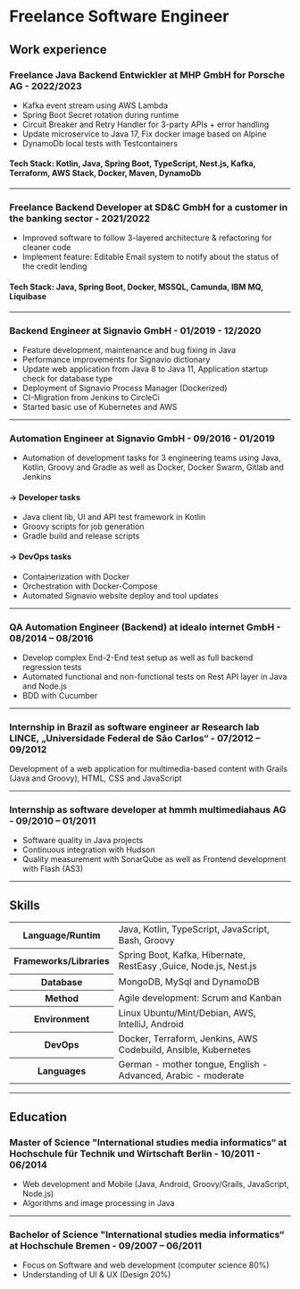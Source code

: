 # Freelance Software Engineer

## Work experience

### Freelance Java Backend Entwickler at MHP GmbH for Porsche AG - 2022/2023
- Kafka event stream using AWS Lambda
- Spring Boot Secret rotation during runtime
- Circuit Breaker and Retry Handler for 3-party APIs + error handling
- Update microservice to Java 17, Fix docker image based on Alpine
- DynamoDb local tests with Testcontainers
#### Tech Stack: Kotlin, Java, Spring Boot, TypeScript, Nest.js, Kafka, Terraform, AWS Stack, Docker, Maven, DynamoDb
***

### Freelance Backend Developer at SD&C GmbH for a customer in the banking sector - 2021/2022
- Improved software to follow 3-layered architecture & refactoring for cleaner code
- Implement feature: Editable Email system to notify about the status of the credit lending
#### Tech Stack: Java, Spring Boot, Docker, MSSQL, Camunda, IBM MQ, Liquibase
***

### Backend Engineer at Signavio GmbH - 01/2019 - 12/2020
- Feature development, maintenance and bug fixing in Java
- Performance improvements for Signavio dictionary
- Update web application from Java 8 to Java 11, Application startup check for database type
- Deployment of Signavio Process Manager (Dockerized)
- CI-Migration from Jenkins to CircleCi 
- Started basic use of Kubernetes and AWS
***

### Automation Engineer at Signavio GmbH - 09/2016 - 01/2019
- Automation of development tasks for 3 engineering teams using Java, Kotlin, Groovy and Gradle as well as Docker, Docker
  Swarm, Gitlab and Jenkins
#### -> Developer tasks
- Java client lib, UI and API test framework in Kotlin
- Groovy scripts for job generation
- Gradle build and release scripts
#### -> DevOps tasks
- Containerization with Docker
- Orchestration with Docker-Compose
- Automated Signavio website deploy and tool updates
***

### QA Automation Engineer (Backend) at idealo internet GmbH - 08/2014 – 08/2016
- Develop complex End-2-End test setup as well as full backend regression tests
- Automated functional and non-functional tests on Rest API layer in Java and Node.js 
- BDD with Cucumber
***

### Internship in Brazil as software engineer ar Research lab LINCE, „Universidade Federal de São Carlos“ - 07/2012 – 09/2012
Development of a web application for multimedia-based content with Grails (Java and Groovy), HTML, CSS and JavaScript
***

### Internship as software developer at hmmh multimediahaus AG - 09/2010 – 01/2011
 - Software quality in Java projects
 - Continuous integration with Hudson
 - Quality measurement with SonarQube as well as Frontend development with Flash (AS3)
***


## Skills

<table>
  <tr>
    <th>Language/Runtim</th>
    <td>Java, Kotlin, TypeScript, JavaScript, Bash, Groovy</td>
  </tr>
  <tr>
    <th>Frameworks/Libraries</th>
    <td>Spring Boot, Kafka, Hibernate, RestEasy ,Guice, Node.js, Nest.js</td>
  </tr>
  <tr>
    <th>Database</th>
    <td>MongoDB, MySql and DynamoDB </td>
  </tr>
  <tr>
    <th>Method</th>
    <td>Agile development: Scrum and Kanban</td>
  </tr>
  <tr>
    <th>Environment</th>
    <td>Linux Ubuntu/Mint/Debian, AWS, IntelliJ, Android</td>
  </tr>
  <tr>
    <th>DevOps</th>
    <td>Docker, Terraform, Jenkins, AWS Codebuild, Ansible, Kubernetes </td>
  </tr>
  <tr>
    <th>Languages</th>
    <td>German - mother tongue, English - Advanced, Arabic - moderate</td>
  </tr>
</table>

***


## Education

### Master of Science "International studies media informatics“ at Hochschule für Technik und Wirtschaft Berlin - 10/2011 - 06/2014
- Web development and Mobile (Java, Android, Groovy/Grails, JavaScript, Node.js)
- Algorithms and image processing in Java
***

### Bachelor of Science "International studies media informatics“ at Hochschule Bremen - 09/2007 – 06/2011
- Focus on Software and web development (computer science 80%)
- Understanding of UI & UX (Design 20%)

